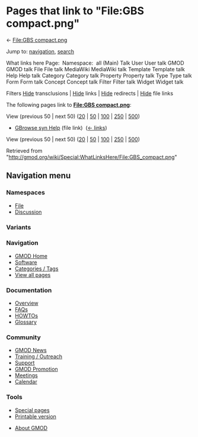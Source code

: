 <div id="mw-page-base" class="noprint">

</div>

<div id="mw-head-base" class="noprint">

</div>

<div id="content" class="mw-body" role="main">

<span id="top"></span>

<div id="mw-js-message" style="display:none;">

</div>



# <span dir="auto">Pages that link to "File:GBS compact.png"</span>

<div id="bodyContent">

<div id="contentSub">

← [File:GBS
compact.png](/wiki/File:GBS_compact.png "File:GBS compact.png")

</div>

<div id="jump-to-nav" class="mw-jump">

Jump to: [navigation](#mw-navigation), [search](#p-search)

</div>

<div id="mw-content-text">

What links here Page:  Namespace:  all (Main) Talk User User talk GMOD
GMOD talk File File talk MediaWiki MediaWiki talk Template Template talk
Help Help talk Category Category talk Property Property talk Type Type
talk Form Form talk Concept Concept talk Filter Filter talk Widget
Widget talk

Filters
[Hide](/mediawiki/index.php?title=Special:WhatLinksHere/File:GBS_compact.png&hidetrans=1 "Special:WhatLinksHere/File:GBS compact.png")
transclusions \|
[Hide](/mediawiki/index.php?title=Special:WhatLinksHere/File:GBS_compact.png&hidelinks=1 "Special:WhatLinksHere/File:GBS compact.png")
links \|
[Hide](/mediawiki/index.php?title=Special:WhatLinksHere/File:GBS_compact.png&hideredirs=1 "Special:WhatLinksHere/File:GBS compact.png")
redirects \|
[Hide](/mediawiki/index.php?title=Special:WhatLinksHere/File:GBS_compact.png&hideimages=1 "Special:WhatLinksHere/File:GBS compact.png")
file links

The following pages link to **[File:GBS
compact.png](/wiki/File:GBS_compact.png "File:GBS compact.png")**:

View (previous 50 \| next 50)
([20](/mediawiki/index.php?title=Special:WhatLinksHere/File:GBS_compact.png&limit=20 "Special:WhatLinksHere/File:GBS compact.png")
\|
[50](/mediawiki/index.php?title=Special:WhatLinksHere/File:GBS_compact.png&limit=50 "Special:WhatLinksHere/File:GBS compact.png")
\|
[100](/mediawiki/index.php?title=Special:WhatLinksHere/File:GBS_compact.png&limit=100 "Special:WhatLinksHere/File:GBS compact.png")
\|
[250](/mediawiki/index.php?title=Special:WhatLinksHere/File:GBS_compact.png&limit=250 "Special:WhatLinksHere/File:GBS compact.png")
\|
[500](/mediawiki/index.php?title=Special:WhatLinksHere/File:GBS_compact.png&limit=500 "Special:WhatLinksHere/File:GBS compact.png"))

- [GBrowse syn Help](/wiki/GBrowse_syn_Help "GBrowse syn Help") (file
  link) ‎ <span class="mw-whatlinkshere-tools">([←
  links](/mediawiki/index.php?title=Special:WhatLinksHere&target=GBrowse+syn+Help "Special:WhatLinksHere"))</span>

View (previous 50 \| next 50)
([20](/mediawiki/index.php?title=Special:WhatLinksHere/File:GBS_compact.png&limit=20 "Special:WhatLinksHere/File:GBS compact.png")
\|
[50](/mediawiki/index.php?title=Special:WhatLinksHere/File:GBS_compact.png&limit=50 "Special:WhatLinksHere/File:GBS compact.png")
\|
[100](/mediawiki/index.php?title=Special:WhatLinksHere/File:GBS_compact.png&limit=100 "Special:WhatLinksHere/File:GBS compact.png")
\|
[250](/mediawiki/index.php?title=Special:WhatLinksHere/File:GBS_compact.png&limit=250 "Special:WhatLinksHere/File:GBS compact.png")
\|
[500](/mediawiki/index.php?title=Special:WhatLinksHere/File:GBS_compact.png&limit=500 "Special:WhatLinksHere/File:GBS compact.png"))

</div>

<div class="printfooter">

Retrieved from
"<http://gmod.org/wiki/Special:WhatLinksHere/File:GBS_compact.png>"

</div>

<div id="catlinks" class="catlinks catlinks-allhidden">

</div>

<div class="visualClear">

</div>

</div>

</div>

<div id="mw-navigation">

## Navigation menu

<div id="mw-head">



<div id="left-navigation">

<div id="p-namespaces" class="vectorTabs" role="navigation"
aria-labelledby="p-namespaces-label">

### Namespaces

- <span id="ca-nstab-image"><a href="/wiki/File:GBS_compact.png" accesskey="c"
  title="View the file page [c]">File</a></span>
- <span id="ca-talk"><a
  href="/mediawiki/index.php?title=File_talk:GBS_compact.png&amp;action=edit&amp;redlink=1"
  accesskey="t"
  title="Discussion about the content page [t]">Discussion</a></span>

</div>

<div id="p-variants" class="vectorMenu emptyPortlet" role="navigation"
aria-labelledby="p-variants-label">

### 

### Variants[](#)

<div class="menu">

</div>

</div>

</div>





</div>

</div>

</div>

<div id="mw-panel">

<div id="p-logo" role="banner">

<a href="/wiki/Main_Page"
style="background-image: url(http://gmod.org/images/GMOD-cogs.png);"
title="Visit the main page"></a>

</div>

<div id="p-Navigation" class="portal" role="navigation"
aria-labelledby="p-Navigation-label">

### Navigation

<div class="body">

- <span id="n-GMOD-Home">[GMOD Home](/wiki/Main_Page)</span>
- <span id="n-Software">[Software](/wiki/GMOD_Components)</span>
- <span id="n-Categories-.2F-Tags">[Categories /
  Tags](/wiki/Categories)</span>
- <span id="n-View-all-pages">[View all
  pages](/wiki/Special:AllPages)</span>

</div>

</div>

<div id="p-Documentation" class="portal" role="navigation"
aria-labelledby="p-Documentation-label">

### Documentation

<div class="body">

- <span id="n-Overview">[Overview](/wiki/Overview)</span>
- <span id="n-FAQs">[FAQs](/wiki/Category:FAQ)</span>
- <span id="n-HOWTOs">[HOWTOs](/wiki/Category:HOWTO)</span>
- <span id="n-Glossary">[Glossary](/wiki/Glossary)</span>

</div>

</div>

<div id="p-Community" class="portal" role="navigation"
aria-labelledby="p-Community-label">

### Community

<div class="body">

- <span id="n-GMOD-News">[GMOD News](/wiki/GMOD_News)</span>
- <span id="n-Training-.2F-Outreach">[Training /
  Outreach](/wiki/Training_and_Outreach)</span>
- <span id="n-Support">[Support](/wiki/Support)</span>
- <span id="n-GMOD-Promotion">[GMOD
  Promotion](/wiki/GMOD_Promotion)</span>
- <span id="n-Meetings">[Meetings](/wiki/Meetings)</span>
- <span id="n-Calendar">[Calendar](/wiki/Calendar)</span>

</div>

</div>

<div id="p-tb" class="portal" role="navigation"
aria-labelledby="p-tb-label">

### Tools

<div class="body">

- <span id="t-specialpages"><a href="/wiki/Special:SpecialPages" accesskey="q"
  title="A list of all special pages [q]">Special pages</a></span>
- <span id="t-print"><a
  href="/mediawiki/index.php?title=Special:WhatLinksHere/File:GBS_compact.png&amp;printable=yes"
  rel="alternate" accesskey="p"
  title="Printable version of this page [p]">Printable version</a></span>

</div>

</div>

</div>

</div>

<div id="footer" role="contentinfo">

- <span id="footer-places-about">[About
  GMOD](/wiki/GMOD:About "GMOD:About")</span>

<!-- -->






</div>
